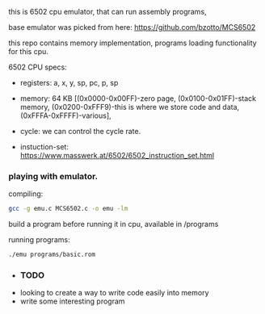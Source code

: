 this is 6502 cpu emulator, that can run assembly programs,

base emulator was picked from here: https://github.com/bzotto/MCS6502

this repo contains memory implementation, programs loading functionality for this cpu.

6502 CPU specs:

- registers: a, x, y, sp, pc, p, sp

- memory: 64 KB [(0x0000-0x00FF)-zero page, (0x0100-0x01FF)-stack memory, (0x0200-0xFFF9)-this is where we store code and data, (0xFFFA-0xFFFF)-various], 

- cycle: we can control the cycle rate.

- instuction-set: https://www.masswerk.at/6502/6502_instruction_set.html

### playing with emulator.
compiling:
```bash
gcc -g emu.c MCS6502.c -o emu -lm 
```

build a program before running it in cpu, available in /programs

running programs:
```bash
./emu programs/basic.rom
```

- ### TODO
- looking to create a way to write code easily into memory
- write some interesting program
